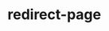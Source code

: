 # redirect-page
<!DOCTYPE html>
<html lang="en">
<head>
    <meta charset="UTF-8">
    <meta name="viewport" content="width=device-width, initial-scale=1.0">
    <title>Redirect</title>
    <script>
        function redirectBasedOnOS() {
            var userAgent = navigator.userAgent || navigator.vendor || window.opera;

            // Detect Android
            if (/android/i.test(userAgent)) {
                window.location.href = "https://play.google.com/store/apps/details?id=com.sonicboom.hastelock&hl=en";
            }
            // Detect iOS
            else if (/iPad|iPhone|iPod/.test(userAgent) && !window.MSStream) {
                window.location.href = "https://apps.apple.com/my/app/hastelock/id6520386383";
            }
            // Other devices
            else {
                window.location.href = "https://qr.codes/qxBSIE";
            }
        }

        window.onload = redirectBasedOnOS;
    </script>
</head>
<body>
    <p>Redirecting...</p>
</body>
</html>
